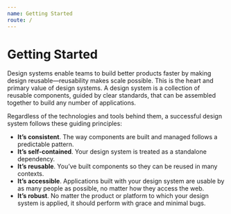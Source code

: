 ```yaml
---
name: Getting Started
route: /
---
```


# Getting Started

Design systems enable teams to build better products faster by making design reusable—reusability makes scale possible. This is the heart and primary value of design systems. A design system is a collection of reusable components, guided by clear standards, that can be assembled together to build any number of applications.

Regardless of the technologies and tools behind them, a successful design system follows these guiding principles:

-   **It’s consistent**. The way components are built and managed follows a predictable pattern.
-   **It’s self-contained**. Your design system is treated as a standalone dependency.
-   **It’s reusable**. You’ve built components so they can be reused in many contexts.
-   **It’s accessible**. Applications built with your design system are usable by as many people as possible, no matter how they access the web.
-   **It’s robust**. No matter the product or platform to which your design system is applied, it should perform with grace and minimal bugs.
